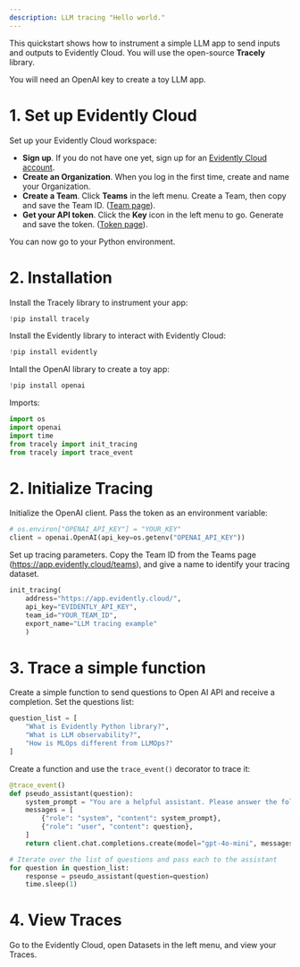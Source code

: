 ```yaml
---
description: LLM tracing "Hello world." 
---
```


This quickstart shows how to instrument a simple LLM app to send inputs and outputs to Evidently Cloud. You will use the open-source **Tracely** library.

You will need an OpenAI key to create a toy LLM app.

# 1. Set up Evidently Cloud 

Set up your Evidently Cloud workspace:
* **Sign up**. If you do not have one yet, sign up for an [Evidently Cloud account](https://app.evidently.cloud/signup).
* **Create an Organization**. When you log in the first time, create and name your Organization.
* **Create a Team**. Click **Teams** in the left menu. Create a Team, then copy and save the Team ID. ([Team page](https://app.evidently.cloud/teams)).
* **Get your API token**. Click the **Key** icon in the left menu to go. Generate and save the token. ([Token page](https://app.evidently.cloud/token)).

You can now go to your Python environment.

# 2. Installation

Install the Tracely library to instrument your app:

```python
!pip install tracely
```

Install the Evidently library to interact with Evidently Cloud:

```python
!pip install evidently
```

Intall the OpenAI library to create a toy app:

```python
!pip install openai
```

Imports:
```python
import os
import openai
import time
from tracely import init_tracing
from tracely import trace_event
```

# 2. Initialize Tracing

Initialize the OpenAI client. Pass the token as an environment variable:

```python
# os.environ["OPENAI_API_KEY"] = "YOUR_KEY"
client = openai.OpenAI(api_key=os.getenv("OPENAI_API_KEY"))
```

Set up tracing parameters. Copy the Team ID from the Teams page (https://app.evidently.cloud/teams), and give a name to identify your tracing dataset.

```python
init_tracing(
    address="https://app.evidently.cloud/",
    api_key="EVIDENTLY_API_KEY",
    team_id="YOUR_TEAM_ID",
    export_name="LLM tracing example"
    )
```

# 3. Trace a simple function

Create a simple function to send questions to Open AI API and receive a completion. Set the questions list:

```python
question_list = [
    "What is Evidently Python library?",
    "What is LLM observability?",
    "How is MLOps different from LLMOps?"
]
```

Create a function and use the ```trace_event()``` decorator to trace it:

```python
@trace_event()
def pseudo_assistant(question):
    system_prompt = "You are a helpful assistant. Please answer the following question concisely."
    messages = [
        {"role": "system", "content": system_prompt},
        {"role": "user", "content": question},
    ]
    return client.chat.completions.create(model="gpt-4o-mini", messages=messages).choices[0].message.content

# Iterate over the list of questions and pass each to the assistant
for question in question_list:
    response = pseudo_assistant(question=question)
    time.sleep(1)
```

# 4. View Traces

Go to the Evidently Cloud, open Datasets in the left menu, and view your Traces.
